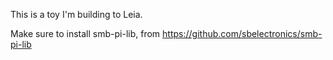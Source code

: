 This is a toy I'm building to Leia.

Make sure to install smb-pi-lib, from https://github.com/sbelectronics/smb-pi-lib
